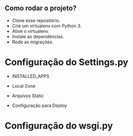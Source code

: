 ## Como rodar o projeto?

* Clone esse repositório.
* Crie um virtualenv com Python 3.
* Ative o virtualenv.
* Instale as dependências.
* Rode as migrações.

# Configuração do Settings.py
* INSTALLED_APPS 


* Local Zone


* Arquivos Static


* Configuração para Deploy


# Configuração do wsgi.py


